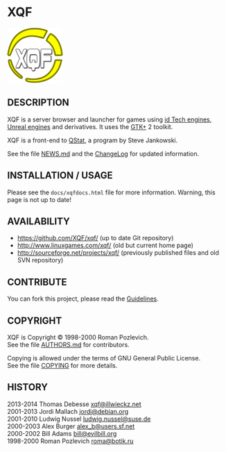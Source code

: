 XQF
===

![XQF logo](pixmaps/xqf.png)

DESCRIPTION
-----------

XQF is a server browser and launcher for games using [id Tech engines](http://en.wikipedia.org/wiki/Id_Tech), [Unreal engines](http://en.wikipedia.org/wiki/Unreal_Engine) and derivatives. It uses the [GTK+](http://www.gtk.org/) 2 toolkit.

XQF is a front-end to [QStat](http://qstat.sourceforge.net/), a program by Steve Jankowski.

See the file [NEWS.md](NEWS.md) and the [ChangeLog](ChangeLog) for updated information.


INSTALLATION / USAGE
--------------------

Please see the ``docs/xqfdocs.html`` file for more information. Warning, this page is not up to date!


AVAILABILITY
------------

* https://github.com/XQF/xqf/ (up to date Git repository)
* http://www.linuxgames.com/xqf/ (old but current home page)
* http://sourceforge.net/projects/xqf/ (previously published files and old SVN repository)


CONTRIBUTE
----------

You can fork this project, please read the [Guidelines](GUIDELINES.md).


COPYRIGHT
---------

XQF is Copyright © 1998-2000 Roman Pozlevich.  
See the file [AUTHORS.md](AUTHORS.md) for contributors.

Copying is allowed under the terms of GNU General Public License.  
See the file [COPYING](COPYING) for more details.


HISTORY
-------

2013-2014 Thomas Debesse <xqf@illwieckz.net>  
2001-2013 Jordi Mallach <jordi@debian.org>  
2001-2010 Ludwig Nussel <ludwig.nussel@suse.de>  
2000-2003 Alex Burger <alex_b@users.sf.net>  
2000-2002 Bill Adams <bill@evilbill.org>  
1998-2000 Roman Pozlevich <roma@botik.ru>
